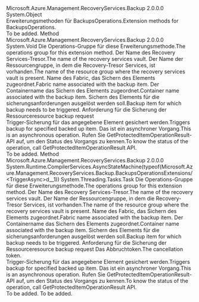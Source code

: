 <Type Name="BackupsOperationsExtensions" FullName="Microsoft.Azure.Management.RecoveryServices.Backup.BackupsOperationsExtensions">
  <TypeSignature Language="C#" Value="public static class BackupsOperationsExtensions" />
  <TypeSignature Language="ILAsm" Value=".class public auto ansi abstract sealed beforefieldinit BackupsOperationsExtensions extends System.Object" />
  <TypeSignature Language="DocId" Value="T:Microsoft.Azure.Management.RecoveryServices.Backup.BackupsOperationsExtensions" />
  <TypeSignature Language="VB.NET" Value="Public Module BackupsOperationsExtensions" />
  <TypeSignature Language="F#" Value="type BackupsOperationsExtensions = class" />
  <AssemblyInfo>
    <AssemblyName>Microsoft.Azure.Management.RecoveryServices.Backup</AssemblyName>
    <AssemblyVersion>2.0.0.0</AssemblyVersion>
  </AssemblyInfo>
  <Base>
    <BaseTypeName>System.Object</BaseTypeName>
  </Base>
  <Interfaces />
  <Docs>
    <summary>
            <span data-ttu-id="df2a1-101">Erweiterungsmethoden für BackupsOperations.</span><span class="sxs-lookup"><span data-stu-id="df2a1-101">Extension methods for BackupsOperations.</span></span>
            </summary>
    <remarks>To be added.</remarks>
  </Docs>
  <Members>
    <Member MemberName="Trigger">
      <MemberSignature Language="C#" Value="public static void Trigger (this Microsoft.Azure.Management.RecoveryServices.Backup.IBackupsOperations operations, string vaultName, string resourceGroupName, string fabricName, string containerName, string protectedItemName, Microsoft.Azure.Management.RecoveryServices.Backup.Models.BackupRequestResource parameters);" />
      <MemberSignature Language="ILAsm" Value=".method public static hidebysig void Trigger(class Microsoft.Azure.Management.RecoveryServices.Backup.IBackupsOperations operations, string vaultName, string resourceGroupName, string fabricName, string containerName, string protectedItemName, class Microsoft.Azure.Management.RecoveryServices.Backup.Models.BackupRequestResource parameters) cil managed" />
      <MemberSignature Language="DocId" Value="M:Microsoft.Azure.Management.RecoveryServices.Backup.BackupsOperationsExtensions.Trigger(Microsoft.Azure.Management.RecoveryServices.Backup.IBackupsOperations,System.String,System.String,System.String,System.String,System.String,Microsoft.Azure.Management.RecoveryServices.Backup.Models.BackupRequestResource)" />
      <MemberSignature Language="VB.NET" Value="&lt;Extension()&gt;&#xA;Public Sub Trigger (operations As IBackupsOperations, vaultName As String, resourceGroupName As String, fabricName As String, containerName As String, protectedItemName As String, parameters As BackupRequestResource)" />
      <MemberSignature Language="F#" Value="static member Trigger : Microsoft.Azure.Management.RecoveryServices.Backup.IBackupsOperations * string * string * string * string * string * Microsoft.Azure.Management.RecoveryServices.Backup.Models.BackupRequestResource -&gt; unit" Usage="Microsoft.Azure.Management.RecoveryServices.Backup.BackupsOperationsExtensions.Trigger (operations, vaultName, resourceGroupName, fabricName, containerName, protectedItemName, parameters)" />
      <MemberType>Method</MemberType>
      <AssemblyInfo>
        <AssemblyName>Microsoft.Azure.Management.RecoveryServices.Backup</AssemblyName>
        <AssemblyVersion>2.0.0.0</AssemblyVersion>
      </AssemblyInfo>
      <ReturnValue>
        <ReturnType>System.Void</ReturnType>
      </ReturnValue>
      <Parameters>
        <Parameter Name="operations" Type="Microsoft.Azure.Management.RecoveryServices.Backup.IBackupsOperations" RefType="this" />
        <Parameter Name="vaultName" Type="System.String" />
        <Parameter Name="resourceGroupName" Type="System.String" />
        <Parameter Name="fabricName" Type="System.String" />
        <Parameter Name="containerName" Type="System.String" />
        <Parameter Name="protectedItemName" Type="System.String" />
        <Parameter Name="parameters" Type="Microsoft.Azure.Management.RecoveryServices.Backup.Models.BackupRequestResource" />
      </Parameters>
      <Docs>
        <param name="operations">
            <span data-ttu-id="df2a1-102">Die Operations-Gruppe für diese Erweiterungsmethode.</span><span class="sxs-lookup"><span data-stu-id="df2a1-102">The operations group for this extension method.</span></span>
            </param>
        <param name="vaultName">
            <span data-ttu-id="df2a1-103">Der Name des Recovery Services-Tresor.</span><span class="sxs-lookup"><span data-stu-id="df2a1-103">The name of the recovery services vault.</span></span>
            </param>
        <param name="resourceGroupName">
            <span data-ttu-id="df2a1-104">Der Name der Ressourcengruppe, in dem die Recovery-Tresor Services, ist vorhanden.</span><span class="sxs-lookup"><span data-stu-id="df2a1-104">The name of the resource group where the recovery services vault is present.</span></span>
            </param>
        <param name="fabricName">
            <span data-ttu-id="df2a1-105">Name des Fabric, das Sichern des Elements zugeordnet.</span><span class="sxs-lookup"><span data-stu-id="df2a1-105">Fabric name associated with the backup item.</span></span>
            </param>
        <param name="containerName">
            <span data-ttu-id="df2a1-106">Der Containername das Sichern des Elements zugeordnet.</span><span class="sxs-lookup"><span data-stu-id="df2a1-106">Container name associated with the backup item.</span></span>
            </param>
        <param name="protectedItemName">
            <span data-ttu-id="df2a1-107">Sichern des Elements für die sicherungsanforderungen ausgelöst werden soll.</span><span class="sxs-lookup"><span data-stu-id="df2a1-107">Backup item for which backup needs to be triggered.</span></span>
            </param>
        <param name="parameters">
            <span data-ttu-id="df2a1-108">Anforderung für die Sicherung der Ressource</span><span class="sxs-lookup"><span data-stu-id="df2a1-108">resource backup request</span></span>
            </param>
        <summary>
            <span data-ttu-id="df2a1-109">Trigger-Sicherung für das angegebene Element gesichert werden.</span><span class="sxs-lookup"><span data-stu-id="df2a1-109">Triggers backup for specified backed up item.</span></span> <span data-ttu-id="df2a1-110">Das ist ein asynchroner Vorgang.</span><span class="sxs-lookup"><span data-stu-id="df2a1-110">This is an asynchronous operation.</span></span> <span data-ttu-id="df2a1-111">Rufen Sie GetProtectedItemOperationResult-API auf, um den Status des Vorgangs zu kennen.</span><span class="sxs-lookup"><span data-stu-id="df2a1-111">To know the status of the operation, call GetProtectedItemOperationResult API.</span></span>
            </summary>
        <remarks>To be added.</remarks>
      </Docs>
    </Member>
    <Member MemberName="TriggerAsync">
      <MemberSignature Language="C#" Value="public static System.Threading.Tasks.Task TriggerAsync (this Microsoft.Azure.Management.RecoveryServices.Backup.IBackupsOperations operations, string vaultName, string resourceGroupName, string fabricName, string containerName, string protectedItemName, Microsoft.Azure.Management.RecoveryServices.Backup.Models.BackupRequestResource parameters, System.Threading.CancellationToken cancellationToken = null);" />
      <MemberSignature Language="ILAsm" Value=".method public static hidebysig class System.Threading.Tasks.Task TriggerAsync(class Microsoft.Azure.Management.RecoveryServices.Backup.IBackupsOperations operations, string vaultName, string resourceGroupName, string fabricName, string containerName, string protectedItemName, class Microsoft.Azure.Management.RecoveryServices.Backup.Models.BackupRequestResource parameters, valuetype System.Threading.CancellationToken cancellationToken) cil managed" />
      <MemberSignature Language="DocId" Value="M:Microsoft.Azure.Management.RecoveryServices.Backup.BackupsOperationsExtensions.TriggerAsync(Microsoft.Azure.Management.RecoveryServices.Backup.IBackupsOperations,System.String,System.String,System.String,System.String,System.String,Microsoft.Azure.Management.RecoveryServices.Backup.Models.BackupRequestResource,System.Threading.CancellationToken)" />
      <MemberSignature Language="F#" Value="static member TriggerAsync : Microsoft.Azure.Management.RecoveryServices.Backup.IBackupsOperations * string * string * string * string * string * Microsoft.Azure.Management.RecoveryServices.Backup.Models.BackupRequestResource * System.Threading.CancellationToken -&gt; System.Threading.Tasks.Task" Usage="Microsoft.Azure.Management.RecoveryServices.Backup.BackupsOperationsExtensions.TriggerAsync (operations, vaultName, resourceGroupName, fabricName, containerName, protectedItemName, parameters, cancellationToken)" />
      <MemberType>Method</MemberType>
      <AssemblyInfo>
        <AssemblyName>Microsoft.Azure.Management.RecoveryServices.Backup</AssemblyName>
        <AssemblyVersion>2.0.0.0</AssemblyVersion>
      </AssemblyInfo>
      <Attributes>
        <Attribute>
          <AttributeName>System.Runtime.CompilerServices.AsyncStateMachine(typeof(Microsoft.Azure.Management.RecoveryServices.Backup.BackupsOperationsExtensions/&lt;TriggerAsync&gt;d__1))</AttributeName>
        </Attribute>
      </Attributes>
      <ReturnValue>
        <ReturnType>System.Threading.Tasks.Task</ReturnType>
      </ReturnValue>
      <Parameters>
        <Parameter Name="operations" Type="Microsoft.Azure.Management.RecoveryServices.Backup.IBackupsOperations" RefType="this" />
        <Parameter Name="vaultName" Type="System.String" />
        <Parameter Name="resourceGroupName" Type="System.String" />
        <Parameter Name="fabricName" Type="System.String" />
        <Parameter Name="containerName" Type="System.String" />
        <Parameter Name="protectedItemName" Type="System.String" />
        <Parameter Name="parameters" Type="Microsoft.Azure.Management.RecoveryServices.Backup.Models.BackupRequestResource" />
        <Parameter Name="cancellationToken" Type="System.Threading.CancellationToken" />
      </Parameters>
      <Docs>
        <param name="operations">
            <span data-ttu-id="df2a1-112">Die Operations-Gruppe für diese Erweiterungsmethode.</span><span class="sxs-lookup"><span data-stu-id="df2a1-112">The operations group for this extension method.</span></span>
            </param>
        <param name="vaultName">
            <span data-ttu-id="df2a1-113">Der Name des Recovery Services-Tresor.</span><span class="sxs-lookup"><span data-stu-id="df2a1-113">The name of the recovery services vault.</span></span>
            </param>
        <param name="resourceGroupName">
            <span data-ttu-id="df2a1-114">Der Name der Ressourcengruppe, in dem die Recovery-Tresor Services, ist vorhanden.</span><span class="sxs-lookup"><span data-stu-id="df2a1-114">The name of the resource group where the recovery services vault is present.</span></span>
            </param>
        <param name="fabricName">
            <span data-ttu-id="df2a1-115">Name des Fabric, das Sichern des Elements zugeordnet.</span><span class="sxs-lookup"><span data-stu-id="df2a1-115">Fabric name associated with the backup item.</span></span>
            </param>
        <param name="containerName">
            <span data-ttu-id="df2a1-116">Der Containername das Sichern des Elements zugeordnet.</span><span class="sxs-lookup"><span data-stu-id="df2a1-116">Container name associated with the backup item.</span></span>
            </param>
        <param name="protectedItemName">
            <span data-ttu-id="df2a1-117">Sichern des Elements für die sicherungsanforderungen ausgelöst werden soll.</span><span class="sxs-lookup"><span data-stu-id="df2a1-117">Backup item for which backup needs to be triggered.</span></span>
            </param>
        <param name="parameters">
            <span data-ttu-id="df2a1-118">Anforderung für die Sicherung der Ressource</span><span class="sxs-lookup"><span data-stu-id="df2a1-118">resource backup request</span></span>
            </param>
        <param name="cancellationToken">
            <span data-ttu-id="df2a1-119">Das Abbruchtoken.</span><span class="sxs-lookup"><span data-stu-id="df2a1-119">The cancellation token.</span></span>
            </param>
        <summary>
            <span data-ttu-id="df2a1-120">Trigger-Sicherung für das angegebene Element gesichert werden.</span><span class="sxs-lookup"><span data-stu-id="df2a1-120">Triggers backup for specified backed up item.</span></span> <span data-ttu-id="df2a1-121">Das ist ein asynchroner Vorgang.</span><span class="sxs-lookup"><span data-stu-id="df2a1-121">This is an asynchronous operation.</span></span> <span data-ttu-id="df2a1-122">Rufen Sie GetProtectedItemOperationResult-API auf, um den Status des Vorgangs zu kennen.</span><span class="sxs-lookup"><span data-stu-id="df2a1-122">To know the status of the operation, call GetProtectedItemOperationResult API.</span></span>
            </summary>
        <returns>To be added.</returns>
        <remarks>To be added.</remarks>
      </Docs>
    </Member>
  </Members>
</Type>